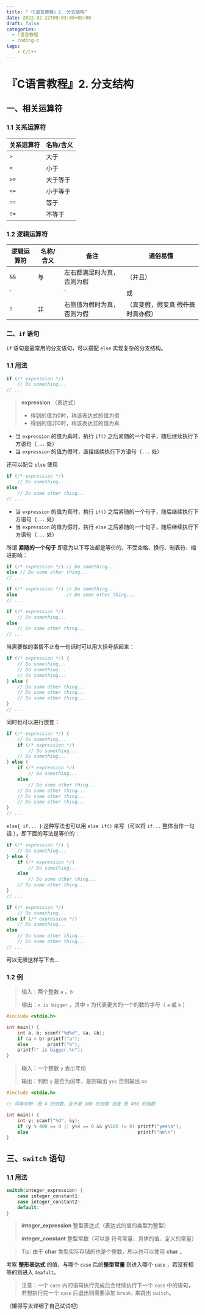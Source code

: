 ```yaml
---
title: "『C语言教程』2. 分支结构"
date: 2022-02-22T09:03:00+08:00
draft: false
categories:
  - C语言教程
  - coding-c
tags:
    - C/C++
---
```


# 『C语言教程』2. 分支结构

## 一、相关运算符

### 1.1 关系运算符

| 关系运算符 | 名称/含义 |
| ---------- | --------- |
| `>`        | 大于      |
| `<`        | 小于      |
| `>=`       | 大于等于  |
| `<=`       | 小于等于  |
| `==`       | 等于      |
| `!=`       | 不等于    |

### 1.2 逻辑运算符

| 逻辑运算符 | 名称/含义 | 备注                             | 通俗易懂                              |
| ---------- | --------- | -------------------------------- | ------------------------------------- |
| `&&`       | 与        | 左右都满足时为真，否则为假       | （并且）                              |
| `||`       | 或        | 左右任意一个满足即为真，否则为假 | （或者）                              |
| `!`        | 非        | 右侧值为假时为真，否则为假       | （真变假，假变真 ~~假作真时真亦假~~） |

### 二、`if` 语句
`if` 语句是最常用的分支语句，可以搭配 `else` 实现复杂的分支结构。

### 1.1 用法

```C
if (/* expression */)
	// Do something...
// ...
```

> **expression** （表达式）
>
> - 得到的值为0时，称该表达式的值为假
> - 得到的值非0时，称该表达式的值为真

- 当 `expression` 的值为真时，执行 `if()` 之后紧随的一个句子，随后继续执行下方语句（`...` 处）
- 当 `expression` 的值为假时，直接继续执行下方语句（`...` 处）

还可以配合 `else` 使用

```C
if (/* expression */)
	// Do something...
else
	// Do some other thing...
// ...
```

- 当 `expression` 的值为真时，执行 `if()` 之后紧随的一个句子，随后继续执行下方语句（`...` 处）
- 当 `expression` 的值为假时，执行 `else` 之后紧随的一个句子，随后继续执行下方语句（`...` 处）

所谓 **紧随的一个句子** 即意为以下写法都是等价的，不受空格、换行、制表符、缩进影响：

```C
if (/* expression */) // Do something...
else // Do some other thing...
// ...

if (/* expression */) // Do something...
else                  // Do some other thing...
// ...

if (/* expression */)
	// Do something...
else
	// Do some other thing...
// ...
```

当需要做的事情不止有一句话时可以用大括号括起来：

```C
if (/* expression */) {
	// Do something...
	// Do something...
	// Do something...
} else {
	// Do some other thing...
	// Do some other thing...
	// Do some other thing...
}
// ...
```

同时也可以进行嵌套：

```C
if (/* expression */) {
	// Do something...
	if (/* expression */)
		// Do something...
	// Do something...
} else {
	if (/* expression */)
		// Do something...
	else
		// Do some other thing...
	// Do some other thing...
	// Do some other thing...
	// Do some other thing...
}
// ...
```

`else{ if... }` 这种写法也可以用 `else if()` 来写（可以将 `if...` 整体当作一句话 ），即下面的写法是等价的：

```C
if (/* expression */) {
	// Do something...
} else {
	if (/* expression */)
        // Do something...
    else
        // Do some other thing...
	// Do some other thing...
}
// ...

if (/* expression */)
	// Do something...
else if (/* expression */)
    // Do something...
else
    // Do some other thing...
	// Do some other thing...
// ...
```

可以无限这样写下去...

### 1.2 例

> 输入：两个整数 `a` ，`b`
>
> 输出：`x is bigger` ，其中 `x` 为代表更大的一个的数的字母（ `a` 或 `b` ）

```C
#include <stdio.h>

int main() {
    int a, b; scanf("%d%d", &a, &b);
    if (a > b) printf("a");
    else       printf("b");
    printf(" is bigger.\n");
}
```

> 输入：一个整数 `y` 表示年份
>
> 输出：判断 `y` 是否为闰年，是则输出 `yes`  否则输出 `no`

```c
#include <stdio.h>

// 闰年判断：是 4 的倍数，且不是 100 的倍数 或者 是 400 的倍数

int main() {
    int y; scanf("%d", &y);
    if (y % 400 == 0 || y%4 == 0 && y%100 != 0) printf("yes\n");
    else                                        printf("no\n")
}
```

## 三、`switch` 语句

### 1.1 用法

```C
switch(integer_expression) {
	case integer_constant1:
	case integer_constant2:
	default:
}
```

> **integer_expression** 整型表达式（表达式的值的类型为整型）
>
> **integer_constant** 整型常数（可以是 符号常量、具体的值、定义的常量）

> Tip: 由于 **char** 类型实际存储的也是个整数，所以也可以使用 **char** 。

考察 **整形表达式** 的值，与哪个 `case` 后的**整型常量** 则进入哪个 `case` ，若没有相等的则进入 `deafult`。

> 注意：一个 `case` 内的语句执行完成后会继续执行下一个 `case` 中的语句，若想执行完一个 `case` 后退出则需要添加 `break;` 来跳出 `switch`。

（懒得写太详细了自己试试吧）